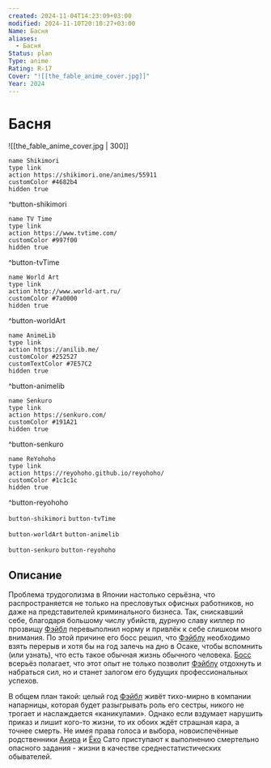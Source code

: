```yaml
---
created: 2024-11-04T14:23:09+03:00
modified: 2024-11-10T20:10:27+03:00
Name: Басня
aliases:
  - Басня
Status: plan
Type: anime
Rating: R-17
Cover: "![[the_fable_anime_cover.jpg]]"
Year: 2024
---
```


# Басня

![[the_fable_anime_cover.jpg | 300]]

```button
name Shikimori
type link
action https://shikimori.one/animes/55911
customColor #4682b4
hidden true
```
^button-shikimori

```button
name TV Time
type link
action https://www.tvtime.com/
customColor #997f00
hidden true
```
^button-tvTime

```button
name World Art
type link
action http://www.world-art.ru/
customColor #7a0000
hidden true
```
^button-worldArt

```button
name AnimeLib
type link
action https://anilib.me/
customColor #252527
customTextColor #7E57C2
hidden true
```
^button-animelib

```button
name Senkuro
type link
action https://senkuro.com/
customColor #191A21
hidden true
```
^button-senkuro

```button
name ReYohoho
type link
action https://reyohoho.github.io/reyohoho/
customColor #1c1c1c
hidden true
```
^button-reyohoho

`button-shikimori` `button-tvTime`

`button-worldArt` `button-animelib`

`button-senkuro` `button-reyohoho`

## Описание

Проблема трудоголизма в Японии настолько серьёзна, что распространяется не только на пресловутых офисных работников, но даже на представителей криминального бизнеса. Так, снискавший себе, благодаря большому числу убийств, дурную славу киллер по прозвищу [Фэйбл](https://shikimori.one/characters/155550-akira-satou) перевыполнил норму и привлёк к себе слишком много внимания. По этой причине его босс решил, что [Фэйблу](https://shikimori.one/characters/155550-akira-satou) необходимо взять перерыв и хотя бы на год залечь на дно в Осаке, чтобы вспомнить (или узнать), что есть такое обычная жизнь обычного человека. [Босс](https://shikimori.one/characters/241953-boss) всерьёз полагает, что этот опыт не только позволит [Фэйблу](https://shikimori.one/characters/155550-akira-satou) отдохнуть и набраться сил, но и станет залогом его будущих профессиональных успехов.

В общем план такой: целый год [Фэйбл](https://shikimori.one/characters/155550-akira-satou) живёт тихо-мирно в компании напарницы, которая будет разыгрывать роль его сестры, никого не трогает и наслаждается «каникулами». Однако если вздумает нарушить приказ и лишит кого-то жизни, то их обоих ждёт страшная кара, а точнее смерть. Не имея права голоса и выбора, новоиспечённые родственники [Акира](https://shikimori.one/characters/155550-akira-satou) и [Ёко](https://shikimori.one/characters/159518-youko-satou) Сато приступают к выполнению смертельно опасного задания - жизни в качестве среднестатистических обывателей.
